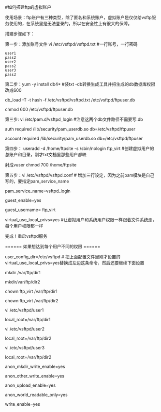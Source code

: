 <!-- --- tag: linux centos 云主机 ftp 进阶  -->
#如何搭建ftp的虚拟账户 

使用场景：ftp账户有三种类型，除了匿名和系统账户，虚拟账户是仅仅给vsftp服务使用的，在系统里是无法登录的，所以在安全性上有很大的保障。

搭建步骤如下：

第一步：添加账号文件 vi /etc/vsftpd/vsftpd.txt  #一行账号，一行密码
<pre><code>user1  
pass2         
user2
pass2 
user3
pass3</code></pre>

第二步：yum -y install db4*           #装txt -db转换生成工具并把生成的db数据库权限改成600

db_load -T -t hash -f /etc/vsftpd/vsftpd.txt /etc/vsftpd/ftpuser.db   

chmod 600 /etc/vsftpd/ftpuser.db   



第三步: vi /etc/pam.d/vsftpd_login     #注意这两个db文件路径不需要写.db

auth required /lib/security/pam_userdb.so db=/etc/vsftpd/ftpuser

account  required /lib/security/pam_userdb.so db=/etc/vsftpd/ftpuser



第四步： useradd -d /home/ftpsite  -s /sbin/nologin  ftp_virt  #创建虚拟用户的总账户和目录，刚才txt文档里那些用户都映

射成vuser
               chmod 700  /home/ftpsite

第五步：vi /etc/vsftpd/vsftpd.conf    # 增加三行设定，因为之前pam模块是自己写的，要指定pam_service_name

pam_service_name=vsftpd_login

guest_enable=yes

guest_username= ftp_virt

virtual_use_local_privs=yes      #让虚拟用户和系统用户权限一样跟着文件系统走，每个用户权限都一样

完成！重启vsftpd服务


 

====== 如果想达到每个用户不同的权限 ======


user_config_dir=/etc/vsftpd      # 把上面配置文件里刚才设置的virtual_use_local_privs=yes替换成左边这条命令，然后还要继续下面设置 



mkdir /var/ftp/dir1

mkdir/var/ftp/dir2

chown ftp_virt /var/ftp/dir1

chown ftp_virt /var/ftp/dir2

vi /etc/vsftpd/user1 

local_root=/var/ftp/dir1

vi /etc/vsftpd/user2

local_root=/var/ftp/dir2
 
vi /etc/vsftpd/user3

local_root=/var/ftp/dir2

anon_mkdir_write_enable=yes

anon_other_write_enable=yes

anon_upload_enable=yes

anon_world_readable_only=yes

write_enable=yes 